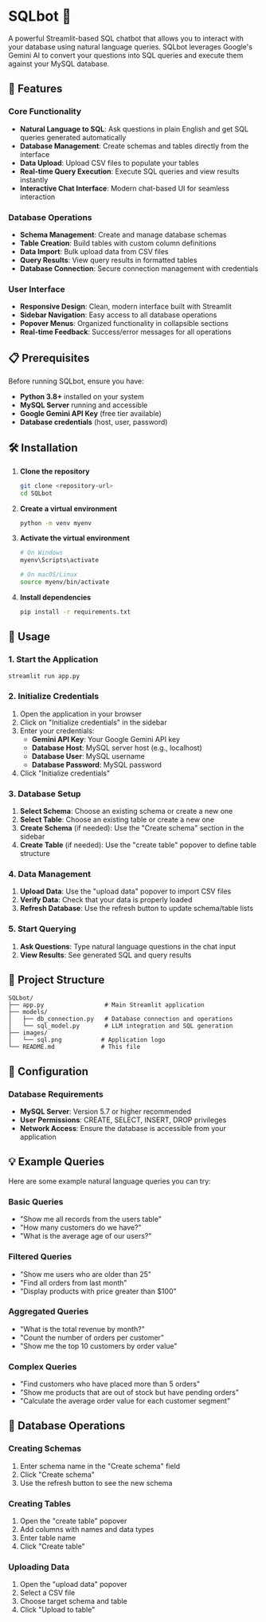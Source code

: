 # SQLbot 🤖

A powerful Streamlit-based SQL chatbot that allows you to interact with your database using natural language queries. SQLbot leverages Google's Gemini AI to convert your questions into SQL queries and execute them against your MySQL database.

## 🚀 Features

### Core Functionality
- **Natural Language to SQL**: Ask questions in plain English and get SQL queries generated automatically
- **Database Management**: Create schemas and tables directly from the interface
- **Data Upload**: Upload CSV files to populate your tables
- **Real-time Query Execution**: Execute SQL queries and view results instantly
- **Interactive Chat Interface**: Modern chat-based UI for seamless interaction

### Database Operations
- **Schema Management**: Create and manage database schemas
- **Table Creation**: Build tables with custom column definitions
- **Data Import**: Bulk upload data from CSV files
- **Query Results**: View query results in formatted tables
- **Database Connection**: Secure connection management with credentials

### User Interface
- **Responsive Design**: Clean, modern interface built with Streamlit
- **Sidebar Navigation**: Easy access to all database operations
- **Popover Menus**: Organized functionality in collapsible sections
- **Real-time Feedback**: Success/error messages for all operations

## 📋 Prerequisites

Before running SQLbot, ensure you have:

- **Python 3.8+** installed on your system
- **MySQL Server** running and accessible
- **Google Gemini API Key** (free tier available)
- **Database credentials** (host, user, password)

## 🛠️ Installation

1. **Clone the repository**
   ```bash
   git clone <repository-url>
   cd SQLbot
   ```

2. **Create a virtual environment**
   ```bash
   python -m venv myenv
   ```

3. **Activate the virtual environment**
   ```bash
   # On Windows
   myenv\Scripts\activate
   
   # On macOS/Linux
   source myenv/bin/activate
   ```

4. **Install dependencies**
   ```bash
   pip install -r requirements.txt
   ```

## 🚀 Usage

### 1. Start the Application
```bash
streamlit run app.py
```

### 2. Initialize Credentials
1. Open the application in your browser
2. Click on "Initialize credentials" in the sidebar
3. Enter your credentials:
   - **Gemini API Key**: Your Google Gemini API key
   - **Database Host**: MySQL server host (e.g., localhost)
   - **Database User**: MySQL username
   - **Database Password**: MySQL password
4. Click "Initialize credentials"

### 3. Database Setup
1. **Select Schema**: Choose an existing schema or create a new one
2. **Select Table**: Choose an existing table or create a new one
3. **Create Schema** (if needed): Use the "Create schema" section in the sidebar
4. **Create Table** (if needed): Use the "create table" popover to define table structure

### 4. Data Management
1. **Upload Data**: Use the "upload data" popover to import CSV files
2. **Verify Data**: Check that your data is properly loaded
3. **Refresh Database**: Use the refresh button to update schema/table lists

### 5. Start Querying
1. **Ask Questions**: Type natural language questions in the chat input
2. **View Results**: See generated SQL and query results

## 📁 Project Structure

```
SQLbot/
├── app.py                 # Main Streamlit application
├── models/
│   ├── db_connection.py   # Database connection and operations
│   └── sql_model.py       # LLM integration and SQL generation
├── images/
│   └── sql.png           # Application logo
└── README.md             # This file
```

## 🔧 Configuration

### Database Requirements
- **MySQL Server**: Version 5.7 or higher recommended
- **User Permissions**: CREATE, SELECT, INSERT, DROP privileges
- **Network Access**: Ensure the database is accessible from your application

## 💡 Example Queries

Here are some example natural language queries you can try:

### Basic Queries
- "Show me all records from the users table"
- "How many customers do we have?"
- "What is the average age of our users?"

### Filtered Queries
- "Show me users who are older than 25"
- "Find all orders from last month"
- "Display products with price greater than $100"

### Aggregated Queries
- "What is the total revenue by month?"
- "Count the number of orders per customer"
- "Show me the top 10 customers by order value"

### Complex Queries
- "Find customers who have placed more than 5 orders"
- "Show me products that are out of stock but have pending orders"
- "Calculate the average order value for each customer segment"

## 🔄 Database Operations

### Creating Schemas
1. Enter schema name in the "Create schema" field
2. Click "Create schema"
3. Use the refresh button to see the new schema

### Creating Tables
1. Open the "create table" popover
2. Add columns with names and data types
3. Enter table name
4. Click "Create table"

### Uploading Data
1. Open the "upload data" popover
2. Select a CSV file
3. Choose target schema and table
4. Click "Upload to table"